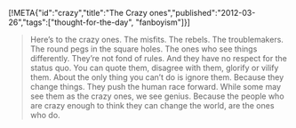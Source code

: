[!META{"id":"crazy","title":"The Crazy ones","published":"2012-03-26","tags":["thought-for-the-day", "fanboyism"]}]

<blockquote>Here’s to the crazy ones. The misfits. The rebels. The troublemakers. The round pegs in the square holes. The ones who see things differently. They’re not fond of rules. And they have no respect for the status quo. You can quote them, disagree with them, glorify or vilify them. About the only thing you can’t do is ignore them. Because they change things. They push the human race forward. While some may see them as the crazy ones, we see genius. Because the people who are crazy enough to think they can change the world, are the ones who do.</blockquote>
